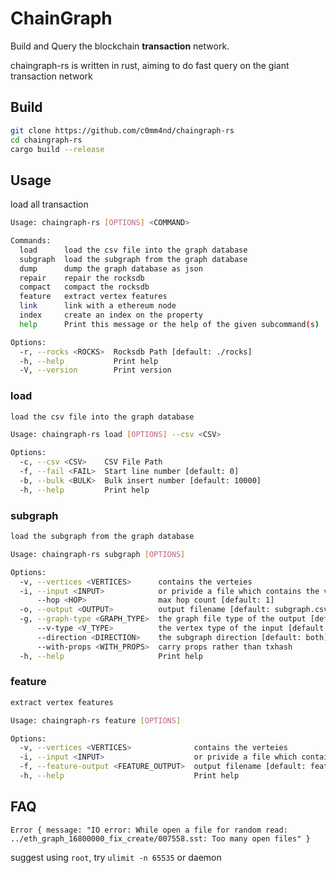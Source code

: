 # ChainGraph

Build and Query the blockchain **transaction** network.

chaingraph-rs is written in rust, aiming to do fast query on the giant transaction network

## Build

```bash
git clone https://github.com/c0mm4nd/chaingraph-rs
cd chaingraph-rs
cargo build --release
```

## Usage

load all transaction

```bash
Usage: chaingraph-rs [OPTIONS] <COMMAND>

Commands:
  load      load the csv file into the graph database
  subgraph  load the subgraph from the graph database
  dump      dump the graph database as json
  repair    repair the rocksdb
  compact   compact the rocksdb
  feature   extract vertex features
  link      link with a ethereum node
  index     create an index on the property
  help      Print this message or the help of the given subcommand(s)

Options:
  -r, --rocks <ROCKS>  Rocksdb Path [default: ./rocks]
  -h, --help           Print help
  -V, --version        Print version
```

### load

```bash
load the csv file into the graph database

Usage: chaingraph-rs load [OPTIONS] --csv <CSV>

Options:
  -c, --csv <CSV>    CSV File Path
  -f, --fail <FAIL>  Start line number [default: 0]
  -b, --bulk <BULK>  Bulk insert number [default: 10000]
  -h, --help         Print help
```

### subgraph

```bash
load the subgraph from the graph database

Usage: chaingraph-rs subgraph [OPTIONS]

Options:
  -v, --vertices <VERTICES>      contains the verteies
  -i, --input <INPUT>            or privide a file which contains the verteies
      --hop <HOP>                max hop count [default: 1]
  -o, --output <OUTPUT>          output filename [default: subgraph.csv]
  -g, --graph-type <GRAPH_TYPE>  the graph file type of the output [default: csv-edgelist] [possible values: csv-edgelist, csv-nodes, rdf]
      --v-type <V_TYPE>          the vertex type of the input [default: eth-address] [possible values: eth-address, string]
      --direction <DIRECTION>    the subgraph direction [default: both] [possible values: out, in, both]
      --with-props <WITH_PROPS>  carry props rather than txhash
  -h, --help                     Print help
```

### feature

```bash
extract vertex features

Usage: chaingraph-rs feature [OPTIONS]

Options:
  -v, --vertices <VERTICES>              contains the verteies
  -i, --input <INPUT>                    or privide a file which contains the verteies
  -f, --feature-output <FEATURE_OUTPUT>  output filename [default: features.csv]
  -h, --help                             Print help
```

## FAQ

`Error { message: "IO error: While open a file for random read: ../eth_graph_16800000_fix_create/007558.sst: Too many open files" }`

suggest using `root`, try `ulimit -n 65535` or daemon
